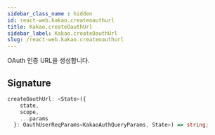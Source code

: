 ```yaml
---
sidebar_class_name : hidden
id: react-web.kakao.createoauthurl
title: Kakao.createOauthUrl
sidebar_label: Kakao.createOauthUrl
slug: /react-web.kakao.createoauthurl
---
```






OAuth 인증 URL을 생성합니다.

## Signature

```typescript
createOauthUrl: <State>({
    state,
    scope,
    ...params
  }: OauthUserReqParams<KakaoAuthQueryParams, State>) => string;
```
